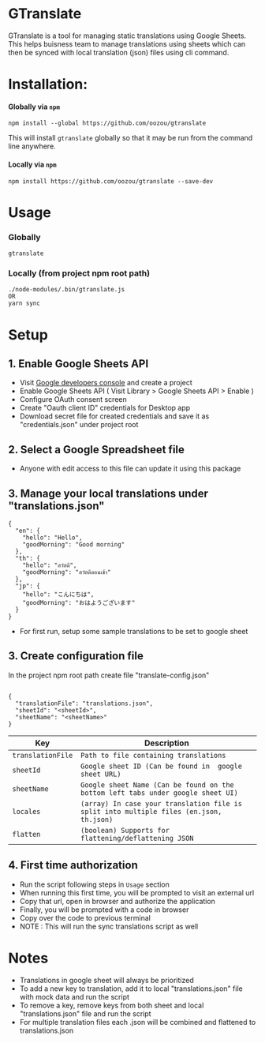 # GTranslate

GTranslate is a tool for managing static translations using Google Sheets. This helps buisness team to manage translations using sheets which can then be synced with local translation (json) files using cli command. 

# Installation:

#### Globally via `npm`

    npm install --global https://github.com/oozou/gtranslate

This will install `gtranslate` globally so that it may be run from the command line anywhere.

#### Locally via `npm`

    npm install https://github.com/oozou/gtranslate --save-dev



# Usage

### Globally
    gtranslate

### Locally (from project npm root path)
    ./node-modules/.bin/gtranslate.js
    OR
    yarn sync



# Setup

## 1. Enable Google Sheets API

- Visit [Google developers console](https://console.developers.google.com/) and create a project
- Enable Google Sheets API ( Visit Library > Google Sheets API > Enable )
- Configure OAuth consent screen
- Create "Oauth client ID" credentials for Desktop app
- Download secret file for created credentials and save it as "credentials.json" under project root

## 2. Select a Google Spreadsheet file

- Anyone with edit access to this file can update it using this package

## 3. Manage your local translations under "translations.json"
```
{
  "en": {
    "hello": "Hello",
    "goodMorning": "Good morning"
  },
  "th": {
    "hello": "สวัสดี",
    "goodMorning": "สวัสดีตอนเช้า"
  },
  "jp": {
    "hello": "こんにちは",
    "goodMorning": "おはようございます"
  }
}
```
- For first run, setup some sample translations to be set to google sheet

## 3. Create configuration file

In the project npm root path create file "translate-config.json" 

```

{
  "translationFile": "translations.json",
  "sheetId": "<sheetId>",
  "sheetName": "<sheetName>"
}

```


| Key  | Description |
| ------------- | ------------- |
| `translationFile`  | `Path to file containing translations`  |
| `sheetId`  | `Google sheet ID (Can be found in  google sheet URL)`  |
| `sheetName`  | `Google sheet Name (Can be found on the bottom left tabs under google sheet UI)`  |
| `locales`  | `(array) In case your translation file is split into multiple files (en.json, th.json)`  |
| `flatten`  | `(boolean) Supports for flattening/deflattening JSON`  |

## 4. First time authorization

- Run the script following steps in `Usage` section
- When running this first time, you will be prompted to visit an external url
- Copy that url, open in browser and authorize the application
- Finally, you will be prompted with a code  in browser
- Copy over the code to previous terminal
- NOTE : This will run the sync translations script as well



# Notes
- Translations in google sheet will always be prioritized
- To add a new key to translation, add it to local "translations.json" file with mock data and run the script
- To remove a key, remove keys from both sheet and local "translations.json" file and run the script
- For multiple translation files each <locale>.json will be combined and flattened to translations.json